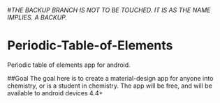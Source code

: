#*THE BACKUP BRANCH IS NOT TO BE TOUCHED. IT IS AS THE NAME IMPLIES. A BACKUP.*
# Periodic-Table-of-Elements
Periodic table of elements app for android.

##Goal
The goal here is to create a material-design app for anyone into chemistry, or is a student in chemistry. The app will be free, and will be available to android devices 4.4+
